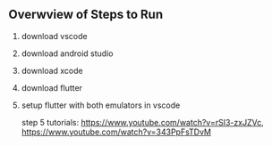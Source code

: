 ## Overwview of Steps to Run
1. download vscode
2. download android studio
3. download xcode
4. download flutter
5. setup flutter with both emulators in vscode

    step 5 tutorials: https://www.youtube.com/watch?v=rSI3-zxJZVc, https://www.youtube.com/watch?v=343PpFsTDvM  
